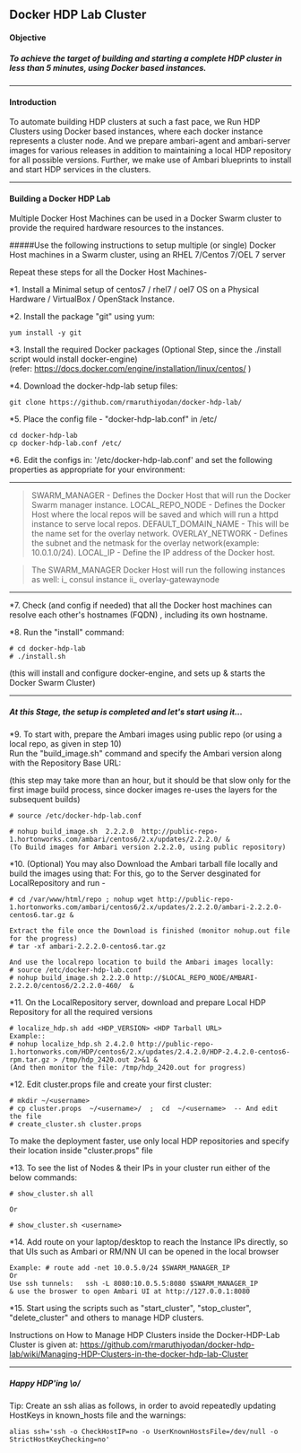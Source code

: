 ## Docker HDP Lab Cluster

#### Objective

##### To achieve the target of building and starting a complete HDP cluster in less than 5 minutes, using Docker based instances.

-------

#### Introduction

To automate building HDP clusters at such a fast pace, we Run HDP Clusters using Docker based instances, where each docker instance represents a cluster node.
And we prepare ambari-agent and ambari-server images for various releases in addition to maintaining a local HDP repository for all possible versions.
Further, we make use of Ambari blueprints to install and start HDP services in the clusters.

-------

#### Building a Docker HDP Lab

Multiple Docker Host Machines can be used in a Docker Swarm cluster to provide the required hardware resources to the instances.

#####Use the following instructions to setup multiple (or single) Docker Host machines in a Swarm cluster, using an RHEL 7/Centos 7/OEL 7 server


Repeat these steps for all the Docker Host Machines-

*1. Install a Minimal setup of centos7 / rhel7 / oel7 OS on a Physical Hardware / VirtualBox / OpenStack Instance.  

*2. Install the package "git" using yum:  

	yum install -y git  

*3. Install the required Docker packages (Optional Step, since the ./install script would install docker-engine)  
  (refer: https://docs.docker.com/engine/installation/linux/centos/ )

*4. Download the docker-hdp-lab setup files:

	git clone https://github.com/rmaruthiyodan/docker-hdp-lab/

*5. Place the config file - "docker-hdp-lab.conf" in /etc/  

	cd docker-hdp-lab
	cp docker-hdp-lab.conf /etc/

*6. Edit the configs in: '/etc/docker-hdp-lab.conf' and set the following properties as appropriate for your environment:

---

> SWARM_MANAGER  -  Defines the Docker Host that will run the Docker Swarm manager instance.
> LOCAL_REPO_NODE  -  Defines the Docker Host where the local repos will be saved and which will run a httpd instance to serve local repos.
> DEFAULT_DOMAIN_NAME  -  This will be the name set for the overlay network.
> OVERLAY_NETWORK  -  Defines the subnet and the netmask for the overlay network(example: 10.0.1.0/24).
> LOCAL_IP  -  Define the IP address of the Docker host.  
  
>  The SWARM_MANAGER Docker Host will run the following instances as well:
>  i_ consul instance
>  ii_ overlay-gatewaynode

---

*7. Check (and config if needed) that all the Docker host machines can resolve each other's hostnames (FQDN) , including its own hostname.

*8. Run the "install" command:

	# cd docker-hdp-lab
	# ./install.sh
  (this  will install and configure docker-engine, and sets up & starts the Docker Swarm Cluster)

-------

##### At this Stage, the setup is completed and let's start using it...


*9. To start with, prepare the Ambari images using public repo (or using a local repo, as given in step 10)  
Run the "build_image.sh" command and specify the Ambari version along with the Repository Base URL:  
  
(this step may take more than an hour, but it should be that slow only for the first image build process, since docker images re-uses the layers for the subsequent builds)

	# source /etc/docker-hdp-lab.conf
	
	# nohup build_image.sh  2.2.2.0  http://public-repo-1.hortonworks.com/ambari/centos6/2.x/updates/2.2.2.0/ &
	(To Build images for Ambari version 2.2.2.0, using public repository)
	
  
*10. (Optional) You may also Download the Ambari tarball file locally and build the images using that:
For this, go to the Server desginated for LocalRepository and run -

	# cd /var/www/html/repo ; nohup wget http://public-repo-1.hortonworks.com/ambari/centos6/2.x/updates/2.2.2.0/ambari-2.2.2.0-centos6.tar.gz &

	Extract the file once the Download is finished (monitor nohup.out file for the progress)
	# tar -xf ambari-2.2.2.0-centos6.tar.gz
	
	And use the localrepo location to build the Ambari images locally:
	# source /etc/docker-hdp-lab.conf
	# nohup build_image.sh 2.2.2.0 http://$LOCAL_REPO_NODE/AMBARI-2.2.2.0/centos6/2.2.2.0-460/  &  

  
*11. On the LocalRepository server, download and prepare Local HDP Repository for all the required versions  
  
	# localize_hdp.sh add <HDP_VERSION> <HDP Tarball URL>
	Example::  
	# nohup localize_hdp.sh 2.4.2.0 http://public-repo-1.hortonworks.com/HDP/centos6/2.x/updates/2.4.2.0/HDP-2.4.2.0-centos6-rpm.tar.gz > /tmp/hdp_2420.out 2>&1 &
	(And then monitor the file: /tmp/hdp_2420.out for progress)  
  
  
*12. Edit cluster.props file and create your first cluster:

	# mkdir ~/<username>
	# cp cluster.props  ~/<username>/  ;  cd  ~/<username>  -- And edit the file
	# create_cluster.sh cluster.props
To make the deployment faster, use only local HDP repositories and specify their location inside "cluster.props" file
  
  
*13. To see the list of Nodes & their IPs in your cluster run either of the below commands:

	# show_cluster.sh all

	Or

	# show_cluster.sh <username>  
	
  	
*14. Add route on your laptop/desktop to reach the Instance IPs directly, so that UIs such as Ambari or RM/NN UI can be opened in the local browser

	Example: # route add -net 10.0.5.0/24 $SWARM_MANAGER_IP  
	Or 
	Use ssh tunnels:   ssh -L 8080:10.0.5.5:8080 $SWARM_MANAGER_IP  
	& use the broswer to open Ambari UI at http://127.0.0.1:8080
  
  
*15. Start using the scripts such as "start_cluster", "stop_cluster", "delete_cluster" and others to manage HDP clusters.  
  
Instructions on How to Manage HDP Clusters inside the Docker-HDP-Lab Cluster is given at: https://github.com/rmaruthiyodan/docker-hdp-lab/wiki/Managing-HDP-Clusters-in-the-docker-hdp-lab-Cluster

---------

#####	Happy HDP'ing \o/


Tip:  Create an ssh alias as follows, in order to avoid repeatedly updating HostKeys in known_hosts file and the warnings:

	alias ssh='ssh -o CheckHostIP=no -o UserKnownHostsFile=/dev/null -o StrictHostKeyChecking=no'
